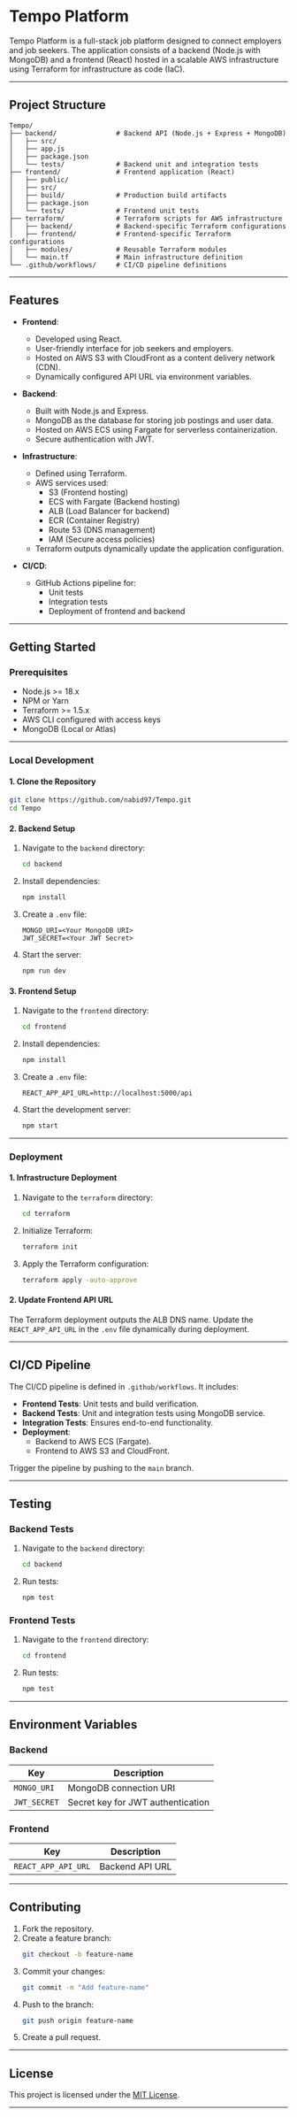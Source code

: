 
# **Tempo Platform**

Tempo Platform is a full-stack job platform designed to connect employers and job seekers. The application consists of a backend (Node.js with MongoDB) and a frontend (React) hosted in a scalable AWS infrastructure using Terraform for infrastructure as code (IaC).

---

## **Project Structure**

```
Tempo/
├── backend/               # Backend API (Node.js + Express + MongoDB)
│   ├── src/
│   ├── app.js
│   ├── package.json
│   └── tests/             # Backend unit and integration tests
├── frontend/              # Frontend application (React)
│   ├── public/
│   ├── src/
│   ├── build/             # Production build artifacts
│   ├── package.json
│   └── tests/             # Frontend unit tests
├── terraform/             # Terraform scripts for AWS infrastructure
│   ├── backend/           # Backend-specific Terraform configurations
│   ├── frontend/          # Frontend-specific Terraform configurations
│   ├── modules/           # Reusable Terraform modules
│   └── main.tf            # Main infrastructure definition
└── .github/workflows/     # CI/CD pipeline definitions
```

---

## **Features**

- **Frontend**:
  - Developed using React.
  - User-friendly interface for job seekers and employers.
  - Hosted on AWS S3 with CloudFront as a content delivery network (CDN).
  - Dynamically configured API URL via environment variables.

- **Backend**:
  - Built with Node.js and Express.
  - MongoDB as the database for storing job postings and user data.
  - Hosted on AWS ECS using Fargate for serverless containerization.
  - Secure authentication with JWT.

- **Infrastructure**:
  - Defined using Terraform.
  - AWS services used:
    - S3 (Frontend hosting)
    - ECS with Fargate (Backend hosting)
    - ALB (Load Balancer for backend)
    - ECR (Container Registry)
    - Route 53 (DNS management)
    - IAM (Secure access policies)
  - Terraform outputs dynamically update the application configuration.

- **CI/CD**:
  - GitHub Actions pipeline for:
    - Unit tests
    - Integration tests
    - Deployment of frontend and backend

---

## **Getting Started**

### **Prerequisites**
- Node.js >= 18.x
- NPM or Yarn
- Terraform >= 1.5.x
- AWS CLI configured with access keys
- MongoDB (Local or Atlas)

---

### **Local Development**

#### **1. Clone the Repository**
```bash
git clone https://github.com/nabid97/Tempo.git
cd Tempo
```

#### **2. Backend Setup**
1. Navigate to the `backend` directory:
   ```bash
   cd backend
   ```
2. Install dependencies:
   ```bash
   npm install
   ```
3. Create a `.env` file:
   ```plaintext
   MONGO_URI=<Your MongoDB URI>
   JWT_SECRET=<Your JWT Secret>
   ```
4. Start the server:
   ```bash
   npm run dev
   ```

#### **3. Frontend Setup**
1. Navigate to the `frontend` directory:
   ```bash
   cd frontend
   ```
2. Install dependencies:
   ```bash
   npm install
   ```
3. Create a `.env` file:
   ```plaintext
   REACT_APP_API_URL=http://localhost:5000/api
   ```
4. Start the development server:
   ```bash
   npm start
   ```

---

### **Deployment**

#### **1. Infrastructure Deployment**
1. Navigate to the `terraform` directory:
   ```bash
   cd terraform
   ```
2. Initialize Terraform:
   ```bash
   terraform init
   ```
3. Apply the Terraform configuration:
   ```bash
   terraform apply -auto-approve
   ```

#### **2. Update Frontend API URL**
The Terraform deployment outputs the ALB DNS name. Update the `REACT_APP_API_URL` in the `.env` file dynamically during deployment.

---

## **CI/CD Pipeline**

The CI/CD pipeline is defined in `.github/workflows`. It includes:
- **Frontend Tests**: Unit tests and build verification.
- **Backend Tests**: Unit and integration tests using MongoDB service.
- **Integration Tests**: Ensures end-to-end functionality.
- **Deployment**:
  - Backend to AWS ECS (Fargate).
  - Frontend to AWS S3 and CloudFront.

Trigger the pipeline by pushing to the `main` branch.

---

## **Testing**

### **Backend Tests**
1. Navigate to the `backend` directory:
   ```bash
   cd backend
   ```
2. Run tests:
   ```bash
   npm test
   ```

### **Frontend Tests**
1. Navigate to the `frontend` directory:
   ```bash
   cd frontend
   ```
2. Run tests:
   ```bash
   npm test
   ```

---

## **Environment Variables**

### **Backend**
| Key         | Description                          |
|-------------|--------------------------------------|
| `MONGO_URI` | MongoDB connection URI               |
| `JWT_SECRET`| Secret key for JWT authentication    |

### **Frontend**
| Key                  | Description                           |
|----------------------|---------------------------------------|
| `REACT_APP_API_URL`  | Backend API URL                      |

---

## **Contributing**

1. Fork the repository.
2. Create a feature branch:
   ```bash
   git checkout -b feature-name
   ```
3. Commit your changes:
   ```bash
   git commit -m "Add feature-name"
   ```
4. Push to the branch:
   ```bash
   git push origin feature-name
   ```
5. Create a pull request.

---

## **License**
This project is licensed under the [MIT License](LICENSE).

---
